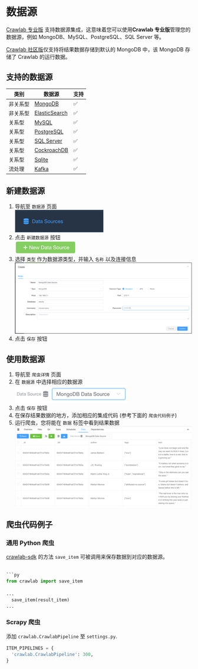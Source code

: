 # 数据源

[Crawlab 专业版](../../pro) 支持数据源集成，这意味着您可以使用**Crawlab 专业版**管理您的数据源，例如
MongoDB、MySQL、PostgreSQL、SQL Server 等。

[Crawlab 社区版](https://github.com/crawlab-team/crawlab)仅支持将结果数据存储到默认的 MongoDB 中，该 MongoDB 存储了
Crawlab 的运行数据。

## 支持的数据源

| 类别   | 数据源                                                                           | 支持                 |
|------|-------------------------------------------------------------------------------|--------------------|
| 非关系型 | [MongoDB](https://mongodb.com)                                                | :white_check_mark: |
| 非关系型 | [ElasticSearch](https://elastic.co)                                           | :white_check_mark: |
| 关系型  | [MySQL](https://mysql.com)                                                    | :white_check_mark: |
| 关系型  | [PostgreSQL](https://postgresql.org/)                                         | :white_check_mark: |
| 关系型  | [SQL Server](https://www.microsoft.com/en-us/sql-server/sql-server-downloads) | :white_check_mark: |
| 关系型  | [CockroachDB](https://www.cockroachlabs.com/)                                 | :white_check_mark: |
| 关系型  | [Sqlite](https://www.sqlite.org/index.html)                                   | :white_check_mark: |
| 流处理  | [Kafka](https://kafka.apache.org/)                                            | :white_check_mark: |

## 新建数据源

1. 导航至 `数据源` 页面 <br>![data-sources-menu](./img/data-sources-menu.png)
2. 点击 `新建数据源` 按钮 <br>![new-data-source-button](./img/new-data-source-button.png)
3. 选择 `类型` 作为数据源类型，并输入 `名称` 以及连接信息 <br>![mongo-form](./img/mongo-form.png)
4. 点击 `保存` 按钮 <br>

## 使用数据源

1. 导航至 `爬虫详情` 页面
2. 在 `数据源` 中选择相应的数据源 <br>![mongo-data-source](./img/mongo-data-source.png)
3. 点击 `保存` 按钮
4. 在保存结果数据的地方，添加相应的集成代码 (参考下面的 `爬虫代码例子`)
5. 运行爬虫，您将能在 `数据` 标签中看到结果数据 <br>![results](./img/results.png)

## 爬虫代码例子

### 通用 Python 爬虫

[crawlab-sdk](https://pypi.org/project/crawlab-sdk) 的方法 `save_item` 可被调用来保存数据到对应的数据源。

```python

```py
from crawlab import save_item

...
  save_item(result_item)
...
```

### Scrapy 爬虫

添加 `crawlab.CrawlabPipeline` 至 `settings.py`.

```python
ITEM_PIPELINES = {
  'crawlab.CrawlabPipeline': 300,
}
```